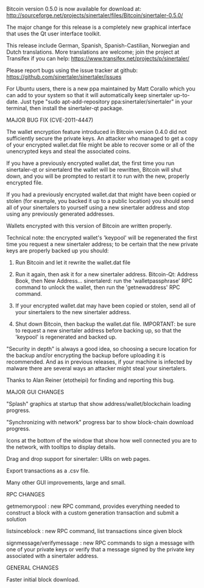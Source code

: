 Bitcoin version 0.5.0 is now available for download at:
http://sourceforge.net/projects/sinertaler/files/Bitcoin/sinertaler-0.5.0/

The major change for this release is a completely new graphical interface that uses the Qt user interface toolkit.

This release include German, Spanish, Spanish-Castilian, Norwegian and Dutch translations. More translations are welcome; join the project at Transifex if you can help:
https://www.transifex.net/projects/p/sinertaler/

Please report bugs using the issue tracker at github:
https://github.com/sinertaler/sinertaler/issues

For Ubuntu users, there is a new ppa maintained by Matt Corallo which you can add to your system so that it will automatically keep sinertaler up-to-date.  Just type "sudo apt-add-repository ppa:sinertaler/sinertaler" in your terminal, then install the sinertaler-qt package.

MAJOR BUG FIX  (CVE-2011-4447)

The wallet encryption feature introduced in Bitcoin version 0.4.0 did not sufficiently secure the private keys. An attacker who
managed to get a copy of your encrypted wallet.dat file might be able to recover some or all of the unencrypted keys and steal the
associated coins.

If you have a previously encrypted wallet.dat, the first time you run sinertaler-qt or sinertalerd the wallet will be rewritten, Bitcoin will
shut down, and you will be prompted to restart it to run with the new, properly encrypted file.

If you had a previously encrypted wallet.dat that might have been copied or stolen (for example, you backed it up to a public
location) you should send all of your sinertalers to yourself using a new sinertaler address and stop using any previously generated addresses.

Wallets encrypted with this version of Bitcoin are written properly.

Technical note: the encrypted wallet's 'keypool' will be regenerated the first time you request a new sinertaler address; to be certain that the
new private keys are properly backed up you should:

1. Run Bitcoin and let it rewrite the wallet.dat file

2. Run it again, then ask it for a new sinertaler address.
Bitcoin-Qt: Address Book, then New Address...
sinertalerd: run the 'walletpassphrase' RPC command to unlock the wallet,  then run the 'getnewaddress' RPC command.

3. If your encrypted wallet.dat may have been copied or stolen, send  all of your sinertalers to the new sinertaler address.

4. Shut down Bitcoin, then backup the wallet.dat file.
IMPORTANT: be sure to request a new sinertaler address before backing up, so that the 'keypool' is regenerated and backed up.

"Security in depth" is always a good idea, so choosing a secure location for the backup and/or encrypting the backup before uploading it is recommended. And as in previous releases, if your machine is infected by malware there are several ways an attacker might steal your sinertalers.

Thanks to Alan Reiner (etotheipi) for finding and reporting this bug.

MAJOR GUI CHANGES

"Splash" graphics at startup that show address/wallet/blockchain loading progress.

"Synchronizing with network" progress bar to show block-chain download progress.

Icons at the bottom of the window that show how well connected you are to the network, with tooltips to display details.

Drag and drop support for sinertaler: URIs on web pages.

Export transactions as a .csv file.

Many other GUI improvements, large and small.

RPC CHANGES

getmemorypool : new RPC command, provides everything needed to construct a block with a custom generation transaction and submit a solution

listsinceblock : new RPC command, list transactions since given block

signmessage/verifymessage : new RPC commands to sign a message with one of your private keys or verify that a message signed by the private key associated with a sinertaler address.

GENERAL CHANGES

Faster initial block download.
